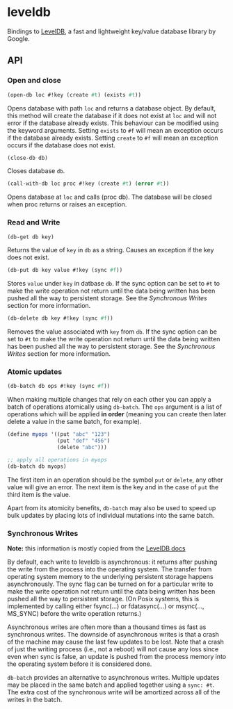 # leveldb

Bindings to [LevelDB][1], a fast and lightweight key/value database library by
Google.

## API

### Open and close

```scheme
(open-db loc #!key (create #t) (exists #t))
```

Opens database with path `loc` and returns a database object. By default,
this method will create the database if it does not exist at `loc` and will
not error if the database already exists. This behaviour can be modified
using the keyword arguments. Setting `exists` to `#f` will mean an
exception occurs if the database already exists. Setting `create` to `#f`
will mean an exception occurs if the database does not exist.

```scheme
(close-db db)
```

Closes database `db`.

```scheme
(call-with-db loc proc #!key (create #t) (error #t))
```

Opens database at `loc` and calls (proc db). The database will be closed when
proc returns or raises an exception.

### Read and Write

```scheme
(db-get db key)
```

Returns the value of `key` in `db` as a string. Causes an exception if the
key does not exist.

```scheme
(db-put db key value #!key (sync #f))
```

Stores `value` under `key` in datbase `db`. If the sync option can be set to
`#t` to make the write operation not return until the data being written has
been pushed all the way to persistent storage. See the *Synchronous Writes*
section for more information.

```scheme
(db-delete db key #!key (sync #f))
```

Removes the value associated with `key` from `db`. If the sync option can be
set to `#t` to make the write operation not return until the data being
written has been pushed all the way to persistent storage. See the
*Synchronous Writes* section for more information.

### Atomic updates

```scheme
(db-batch db ops #!key (sync #f))
```

When making multiple changes that rely on each other you can apply a batch
of operations atomically using `db-batch`. The `ops` argument is a list of
operations which will be applied **in order** (meaning you can create then
later delete a value in the same batch, for example).

```scheme
(define myops '((put "abc" "123")
                (put "def" "456")
                (delete "abc")))

;; apply all operations in myops
(db-batch db myops)
```

The first item in an operation should be the symbol `put` or `delete`, any
other value will give an error. The next item is the key and in the case of
`put` the third item is the value.

Apart from its atomicity benefits, `db-batch` may also be used to speed up
bulk updates by placing lots of individual mutations into the same batch.

### Synchronous Writes

**Note:** this information is mostly copied from the [LevelDB docs][2]

By default, each write to leveldb is asynchronous: it returns after pushing
the write from the process into the operating system. The transfer from
operating system memory to the underlying persistent storage happens
asynchronously. The sync flag can be turned on for a particular write to
make the write operation not return until the data being written has been
pushed all the way to persistent storage. (On Posix systems, this is
implemented by calling either fsync(...) or fdatasync(...) or msync(...,
MS\_SYNC) before the write operation returns.)

Asynchronous writes are often more than a thousand times as fast as
synchronous writes. The downside of asynchronous writes is that a
crash of the machine may cause the last few updates to be lost. Note
that a crash of just the writing process (i.e., not a reboot) will
not cause any loss since even when sync is false, an update is pushed
from the process memory into the operating system before it is
considered done.

`db-batch` provides an alternative to asynchronous writes. Multiple
updates may be placed in the same batch and applied together
using a `sync: #t`. The extra cost of the synchronous write will be
amortized across all of the writes in the batch. 


[1]: https://code.google.com/p/leveldb/
[2]: http://leveldb.googlecode.com/svn/trunk/doc/index.html
